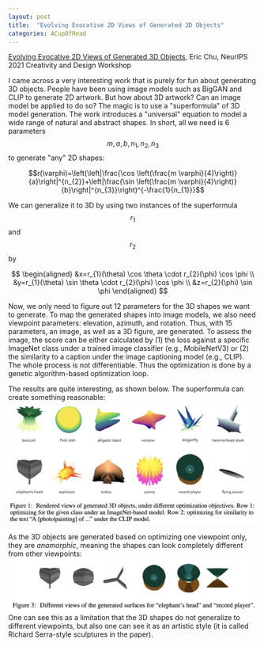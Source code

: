 ```yaml
---
layout: post
title:  "Evolving Evocative 2D Views of Generated 3D Objects"
categories: ACupOfRead
---
```


[Evolving Evocative 2D Views of Generated 3D Objects](https://web.media.mit.edu/~echu/assets/projects/evolving-views/paper.pdf), Eric Chu, NeurIPS 2021 Creativity and Design Workshop

I came across a very interesting work that is purely for fun about generating 3D objects. People have been using image models such as BigGAN and CLIP to generate 2D artwork. But how about 3D artwork? Can an image model be applied to do so? The magic is to use a "superformula" of 3D model generation. The work introduces a "universal" equation to model a wide range of natural and abstract shapes. In short, all we need is 6 parameters $$m,a,b,n_1,n_2,n_3$$ to generate "any" 2D shapes:

$$r(\varphi)=\left(\left|\frac{\cos \left(\frac{m \varphi}{4}\right)}{a}\right|^{n_{2}}+\left|\frac{\sin \left(\frac{m \varphi}{4}\right)}{b}\right|^{n_{3}}\right)^{-\frac{1}{n_{1}}}$$

We can generalize it to 3D by using two instances of the superformula $$r_1$$ and $$r_2$$ by 

$$
\begin{aligned}
&x=r_{1}(\theta) \cos \theta \cdot r_{2}(\phi) \cos \phi \\
&y=r_{1}(\theta) \sin \theta \cdot r_{2}(\phi) \cos \phi \\
&z=r_{2}(\phi) \sin \phi
\end{aligned}
$$

Now, we only need to figure out 12 parameters for the 3D shapes we want to generate. To map the generated shapes into image models, we also need viewpoint parameters: elevation, azimuth, and rotation. Thus, with 15 parameters, an image, as well as a 3D figure, are generated. To assess the image, the score can be either calculated by (1) the loss against a specific ImageNet class under a trained image classifier (e.g., MobileNetV3) or (2) the similarity to a caption under the image captioning model (e.g., CLIP). The whole process is not differentiable. Thus the optimization is done by a genetic algorithm-based optimization loop.

The results are quite interesting, as shown below. The superformula can create something reasonable:
![result](/assets/images/digest/1103/1103_1.png)

As the 3D objects are generated based on optimizing one viewpoint only, they are <i>anamorphic</i>, meaning the shapes can look completely different from other viewpoints:
![result](/assets/images/digest/1103/1103_2.png)
One can see this as a limitation that the 3D shapes do not generalize to different viewpoints, but also one can see it as an artistic style (it is called Richard Serra-style sculptures in the paper).